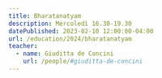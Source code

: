 ```yaml
---
title: Bharatanatyam
description: Mercoledì 16.30-19.30
datePublished: 2023-02-10 12:00:00-04:00
url: /education/2024/bharatanatyam
teacher:
  - name: Giuditta de Concini
    url: /people/#giuditta-de-concini
---
```

